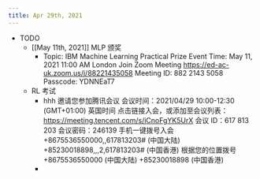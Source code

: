 ```yaml
---
title: Apr 29th, 2021
---
```


- TODO
	- [[May 11th, 2021]] MLP 颁奖
		- Topic: IBM Machine Learning Practical Prize Event
		  Time: May 11, 2021 11:00 AM London
		  Join Zoom Meeting
		  https://ed-ac-uk.zoom.us/j/88221435058
		  Meeting ID: 882 2143 5058
		  Passcode: YDNNEaT7
	- RL 考试
		- hhh 邀请您参加腾讯会议 
		  会议时间：2021/04/29 10:00-12:30 (GMT+01:00) 英国时间 
		  点击链接入会，或添加至会议列表： 
		  https://meeting.tencent.com/s/iCnoFgYK5UrX 
		  会议 ID：617 813 203 
		  会议密码：246139 
		  手机一键拨号入会 
		  +8675536550000,,617813203# (中国大陆) 
		  +85230018898,,,2,617813203# (中国香港) 
		  根据您的位置拨号 
		  +8675536550000 (中国大陆) 
		  +85230018898 (中国香港)
		-